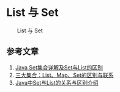 # List 与 Set

　　List 与 Set



## 参考文章

1. [Java Set集合详解及Set与List的区别](https://blog.csdn.net/xiaoxiaovbb/article/details/80439643)
2. [三大集合：List、Map、Set的区别与联系](https://blog.csdn.net/yangxingpa/article/details/81023138)
3. [Java中Set与List的关系与区别介绍](https://www.jb51.net/article/62073.htm)